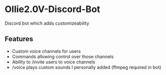 # Ollie2.0V-Discord-Bot

Discord bot which adds customizeability 

## Features

- Custom voice channels for users
- Commands allowing control over those channels
- Ability to /invite users to voice channels
- /voice plays custom sounds I personally added (ffmpeg required in bot)
